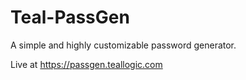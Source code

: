 # Teal-PassGen
A simple and highly customizable password generator.

Live at https://passgen.teallogic.com
